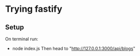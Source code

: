 # Trying fastify
## Setup
On terminal run:
- node index.js
Then head to "http://127.0.0.1:3000/api/blogs"
